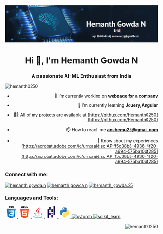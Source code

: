 ![logo](https://github.com/Hemanth0250/Hemanth0250/blob/main/github%20banner.png.png)
<h1 align="center">Hi 👋, I'm Hemanth Gowda N</h1>
<h3 align="center">A passionate AI-ML Enthusiast from India</h3>
<im align="right"alt="coding" width="400" src="https://media.wired.com/photos/5941ebf7e9030c15ddbcd8c2/master/pass/1CFAeP1I6qiU-ZMb-O4xyOA.gif"> 

<p align="left"> <img src="https://komarev.com/ghpvc/?username=hemanth0250&label=Profile%20views&color=0e75b6&style=flat" alt="hemanth0250" /> </p>

- 🔭 I’m currently working on **webpage for a company**

- 🌱 I’m currently learning **Jquery,Angular**

- 👨‍💻 All of my projects are available at [https://github.com/Hemanth0250](https://github.com/Hemanth0250)

- 📫 How to reach me **anuhemu25@gmail.com**

- 📄 Know about my experiences [https://acrobat.adobe.com/id/urn:aaid:sc:AP:ff5c38b8-4936-4f20-a694-575ba10df285](https://acrobat.adobe.com/id/urn:aaid:sc:AP:ff5c38b8-4936-4f20-a694-575ba10df285)

<h3 align="left">Connect with me:</h3>
<p align="left">
<a href="https://www.linkedin.com/in/hemanth-gowda-n" target="blank"><img align="center" src="https://raw.githubusercontent.com/rahuldkjain/github-profile-readme-generator/master/src/images/icons/Social/linked-in-alt.svg" alt="hemanth gowda.n" height="30" width="40" /></a>
<a href="https://fb.com/hemanth gowda n" target="blank"><img align="center" src="https://raw.githubusercontent.com/rahuldkjain/github-profile-readme-generator/master/src/images/icons/Social/facebook.svg" alt="hemanth gowda n" height="30" width="40" /></a>
<a href="https://instagram.com/hemanth_gowda.25" target="blank"><img align="center" src="https://raw.githubusercontent.com/rahuldkjain/github-profile-readme-generator/master/src/images/icons/Social/instagram.svg" alt="hemanth_gowda.25" height="30" width="40" /></a>
</p>

<h3 align="left">Languages and Tools:</h3>
<p align="left"> <a href="https://www.w3schools.com/css/" target="_blank" rel="noreferrer"> <img src="https://raw.githubusercontent.com/devicons/devicon/master/icons/css3/css3-original-wordmark.svg" alt="css3" width="40" height="40"/> </a> <a href="https://www.w3.org/html/" target="_blank" rel="noreferrer"> <img src="https://raw.githubusercontent.com/devicons/devicon/master/icons/html5/html5-original-wordmark.svg" alt="html5" width="40" height="40"/> </a> <a href="https://www.java.com" target="_blank" rel="noreferrer"> <img src="https://raw.githubusercontent.com/devicons/devicon/master/icons/java/java-original.svg" alt="java" width="40" height="40"/> </a> <a href="https://pandas.pydata.org/" target="_blank" rel="noreferrer"> <img src="https://raw.githubusercontent.com/devicons/devicon/2ae2a900d2f041da66e950e4d48052658d850630/icons/pandas/pandas-original.svg" alt="pandas" width="40" height="40"/> </a> <a href="https://www.python.org" target="_blank" rel="noreferrer"> <img src="https://raw.githubusercontent.com/devicons/devicon/master/icons/python/python-original.svg" alt="python" width="40" height="40"/> </a> <a href="https://pytorch.org/" target="_blank" rel="noreferrer"> <img src="https://www.vectorlogo.zone/logos/pytorch/pytorch-icon.svg" alt="pytorch" width="40" height="40"/> </a> <a href="https://scikit-learn.org/" target="_blank" rel="noreferrer"> <img src="https://upload.wikimedia.org/wikipedia/commons/0/05/Scikit_learn_logo_small.svg" alt="scikit_learn" width="40" height="40"/> </a> </p>

<p>&nbsp;<img align="center" src="https://github-readme-stats.vercel.app/api?username=hemanth0250&show_icons=true&locale=en" alt="hemanth0250" /></p>
